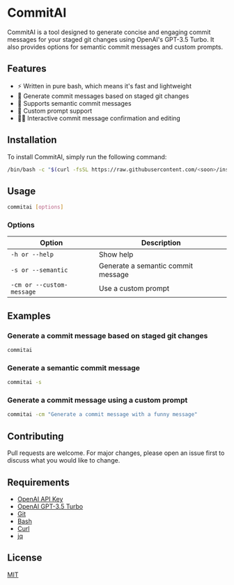 # CommitAI

CommitAI is a tool designed to generate concise and engaging commit messages for your staged git changes using OpenAI's GPT-3.5 Turbo. It also provides options for semantic commit messages and custom prompts.

## Features

- ⚡️ Written in pure bash, which means it's fast and lightweight
- 🚗 Generate commit messages based on staged git changes
- 🎤 Supports semantic commit messages
- 🧩 Custom prompt support
- 🤼‍♂️ Interactive commit message confirmation and editing

## Installation

To install CommitAI, simply run the following command:

```bash
/bin/bash -c "$(curl -fsSL https://raw.githubusercontent.com/<soon>/install/HEAD/install.sh)"
```

## Usage

```bash
commitai [options]
```

### Options

| Option | Description |
| ------ | ----------- |
| `-h or --help` | Show help |
| `-s or --semantic` | Generate a semantic commit message |
| `-cm or --custom-message` | Use a custom prompt |

## Examples

### Generate a commit message based on staged git changes

```bash
commitai
```

### Generate a semantic commit message

```bash
commitai -s
```

### Generate a commit message using a custom prompt

```bash
commitai -cm "Generate a commit message with a funny message"
```

## Contributing

Pull requests are welcome. For major changes, please open an issue first to discuss what you would like to change.

## Requirements

- [OpenAI API Key](https://platform.openai.com/account/api-keys)
- [OpenAI GPT-3.5 Turbo](https://beta.openai.com/pricing)
- [Git](https://git-scm.com/downloads)
- [Bash](https://www.gnu.org/software/bash/)
- [Curl](https://curl.se/download.html)
- [jq](https://stedolan.github.io/jq/download/)

## License

[MIT](https://choosealicense.com/licenses/mit/)